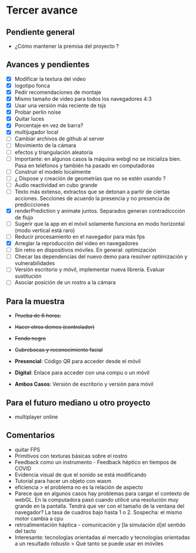 # Tercer avance

## Pendiente general

- ¿Cómo mantener la premisa del proyecto ? 

## Avances y pendientes 

- [x] Modificar la textura del video
- [x] logotipo fonca
- [x] Pedir recomendaciones de montaje
- [x] Mismo tamaño de video para todos los navegadores 4:3
- [x] Usar una versión más reciente de tsjs
- [x] Probar perlin noise 
- [x] Quitar luces
- [x] Porcentaje en vez de barra?
- [x] multijugador local
- [ ] Cambiar archivos de github al server
- [ ] Movimiento de la cámara 
- [ ] efectos y triangulación aleatoria
- [ ] Importante: en algunos casos la máquina webgl no se inicializa bien. Pasa en teléfonos y también ha pasado en computadoras 
- [ ] Construir el modelo localmente 
- [ ] ¿ Dispose y creación de geometrías que no se estén usando ?
- [ ] Audio reactividad en cubo grande
- [ ] Texto más extenso, extractos que se detonan a partir de ciertas acciones. Secciones de acuerdo la presencia y no presencia de prediccciones 
- [x] renderPrediction y animate juntos. Separados generan contradiccción de flujo
- [ ] Sugerir que la app en el móvil solamente funciona en modo horizontal (modo vertical está raro)
- [ ] Reducir procesamiento en el navegador para más fps
- [x] Arreglar la reproducción del video en navegadores 
- [ ] Sin retro en dispositivos móviles. En general: optimización 
- [ ] Checar las dependencias del nuevo demo para resolver optimización y vulnerabilidades
- [ ] Versión escritorio y móvil, implementar nueva librería. Evaluar sustitución  
- [ ] Asociar posición de un rostro a la cámara 

## Para la muestra 

- ~~Prueba de 6 horas.~~
- ~~Hacer otros demos (controlador)~~ 
- ~~Fondo negro~~
- ~~Cubrebocas y reconocimiento facial~~

- **Presencial**: Código QR para acceder desde el móvil 
- **Digital**: Enlace para acceder con una compu o un móvil 

- **Ambos Casos**: Versión de escritorio y versión para móvil 

## Para el futuro mediano u otro proyecto

- multiplayer online 

## Comentarios

- quitar FPS
- Primitivos con texturas básicas sobre el rostro
- Feedback como un instrumento - Feedback héptico en tiempos de COVID
- Evidencia visual de que el sonido se está modificando
- Tutorial para hacer un objeto con wasm
- eficiencia > el problema no es la relación de aspecto
- Parece que en algunos casos hay problemas para cargar el contexto de webGL. En la computadora pasó cuando utilicé una resolución muy grande en la pantalla. Tendrá que ver con el tamaño de la ventana del navegador? La tasa de cuadros bajo hasta 1 o 2. Sospecha: el mismo motor cambia a cpu
- retroalimentación háptica - comunicación y [la simulación d]el sentido del tacto
- Interesante: tecnologías orientadas al mercado y tecnologías orientadas a un resultado robusto > Qué tanto se puede usar en móviles 
